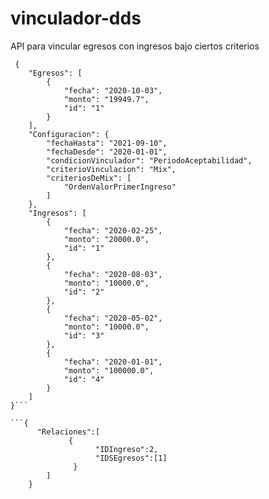 # vinculador-dds
API para vincular egresos con ingresos bajo ciertos criterios

```
 {
    "Egresos": [
        {
            "fecha": "2020-10-03",
            "monto": "19949.7",
            "id": "1"
        }
    ],
    "Configuracion": {
        "fechaHasta": "2021-09-10",
        "fechaDesde": "2020-01-01",
        "condicionVinculador": "PeriodoAceptabilidad",
        "criterioVinculacion": "Mix",
        "criteriosDeMix": [
            "OrdenValorPrimerIngreso"
        ]
    },
    "Ingresos": [
        {
            "fecha": "2020-02-25",
            "monto": "20000.0",
            "id": "1"
        },
        {
            "fecha": "2020-08-03",
            "monto": "10000.0",
            "id": "2"
        },
        {
            "fecha": "2020-05-02",
            "monto": "10000.0",
            "id": "3"
        },
        {
            "fecha": "2020-01-01",
            "monto": "100000.0",
            "id": "4"
        }
    ]
}```

```{
      "Relaciones":[
             {
                   "IDIngreso":2,
                   "IDSEgresos":[1]
              }
        ]
    }
```
